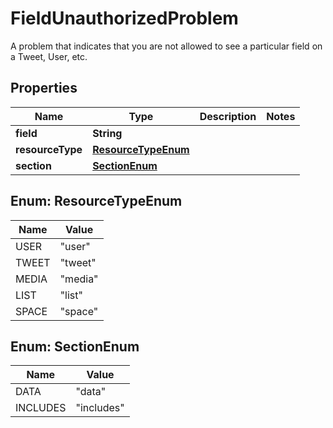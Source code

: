 

# FieldUnauthorizedProblem

A problem that indicates that you are not allowed to see a particular field on a Tweet, User, etc.

## Properties

| Name | Type | Description | Notes |
|------------ | ------------- | ------------- | -------------|
|**field** | **String** |  |  |
|**resourceType** | [**ResourceTypeEnum**](#ResourceTypeEnum) |  |  |
|**section** | [**SectionEnum**](#SectionEnum) |  |  |



## Enum: ResourceTypeEnum

| Name | Value |
|---- | -----|
| USER | &quot;user&quot; |
| TWEET | &quot;tweet&quot; |
| MEDIA | &quot;media&quot; |
| LIST | &quot;list&quot; |
| SPACE | &quot;space&quot; |



## Enum: SectionEnum

| Name | Value |
|---- | -----|
| DATA | &quot;data&quot; |
| INCLUDES | &quot;includes&quot; |



